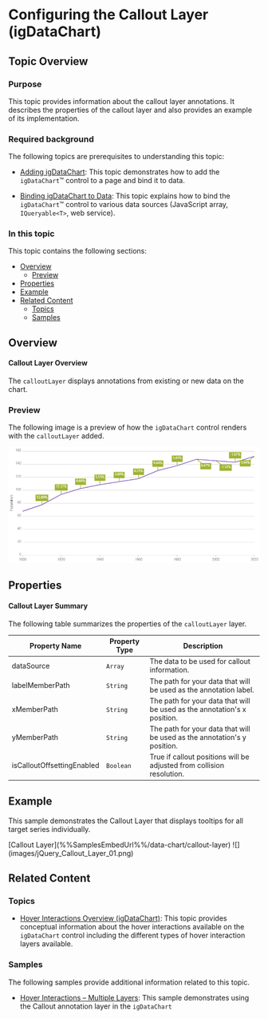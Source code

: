 ﻿<!--
|metadata|
{
    "fileName": "hoverinteractions-callout-layer",
    "controlName": "",
    "tags": []
}
|metadata|
-->

# Configuring the Callout Layer (igDataChart)


## Topic Overview

### Purpose


This topic provides information about the callout layer annotations. It describes the properties of the callout layer and also provides an example of its implementation.

### Required background

The following topics are prerequisites to understanding this topic:

- [Adding igDataChart](igDataChart-Adding.html): This topic demonstrates how to add the `igDataChart`™ control to a page and bind it to data.

- [Binding igDataChart to Data](igDataChart-DataBinding.html): This topic explains how to bind the `igDataChart`™ control to various data sources (JavaScript array, `IQueryable<T>`, web service).




### In this topic

This topic contains the following sections:

-   [Overview](#overview)
	-   [Preview](#preview)
-   [Properties](#properties)
-   [Example](#example)
-   [Related Content](#related-content)
    -   [Topics](#topics)
    -   [Samples](#samples)



## <a id="overview"></a> Overview

#### Callout Layer Overview

The `calloutLayer` displays annotations from existing or new data on the chart.

### <a id="preview"></a> Preview

The following image is a preview of how the `igDataChart` control renders with the `calloutLayer` added.

![](images/jQuery_Callout_Layer_01.png)


## <a id="properties"></a> Properties

#### Callout Layer Summary

The following table summarizes the properties of the `calloutLayer` layer.

Property Name | Property Type | Description
---|---|---
dataSource | `Array` | The data to be used for callout information.
labelMemberPath | `String` | The path for your data that will be used as the annotation label.
xMemberPath | `String` | The path for your data that will be used as the annotation's x position.
yMemberPath | `String` | The path for your data that will be used as the annotation's y position.
isCalloutOffsettingEnabled | `Boolean` | True if callout positions will be adjusted from collision resolution.


## <a id="example"></a> Example

This sample demonstrates the Callout Layer that displays tooltips for all target series individually.

<div class="embed-sample">
   [Callout Layer](%%SamplesEmbedUrl%%/data-chart/callout-layer)
   ![](images/jQuery_Callout_Layer_01.png)
</div>


## <a id="related-content"></a>Related Content

### <a id="topics"></a>Topics

- [Hover Interactions Overview (igDataChart)](HoverInteractions-Hover-Interactions-Overview.html): This topic provides conceptual information about the hover interactions available on the `igDataChart` control including the different types of hover interaction layers available.


### <a id="samples"></a>Samples

The following samples provide additional information related to this topic.

- [Hover Interactions – Multiple Layers](%%SamplesUrl%%/data-chart/callout-layer): This sample demonstrates using the Callout annotation layer in the `igDataChart`
